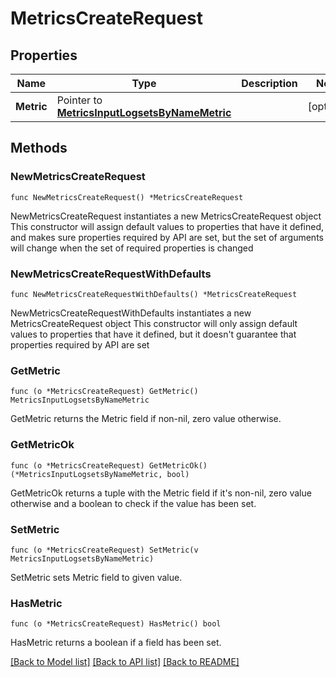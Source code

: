 # MetricsCreateRequest

## Properties

Name | Type | Description | Notes
------------ | ------------- | ------------- | -------------
**Metric** | Pointer to [**MetricsInputLogsetsByNameMetric**](MetricsInputLogsetsByNameMetric.md) |  | [optional] 

## Methods

### NewMetricsCreateRequest

`func NewMetricsCreateRequest() *MetricsCreateRequest`

NewMetricsCreateRequest instantiates a new MetricsCreateRequest object
This constructor will assign default values to properties that have it defined,
and makes sure properties required by API are set, but the set of arguments
will change when the set of required properties is changed

### NewMetricsCreateRequestWithDefaults

`func NewMetricsCreateRequestWithDefaults() *MetricsCreateRequest`

NewMetricsCreateRequestWithDefaults instantiates a new MetricsCreateRequest object
This constructor will only assign default values to properties that have it defined,
but it doesn't guarantee that properties required by API are set

### GetMetric

`func (o *MetricsCreateRequest) GetMetric() MetricsInputLogsetsByNameMetric`

GetMetric returns the Metric field if non-nil, zero value otherwise.

### GetMetricOk

`func (o *MetricsCreateRequest) GetMetricOk() (*MetricsInputLogsetsByNameMetric, bool)`

GetMetricOk returns a tuple with the Metric field if it's non-nil, zero value otherwise
and a boolean to check if the value has been set.

### SetMetric

`func (o *MetricsCreateRequest) SetMetric(v MetricsInputLogsetsByNameMetric)`

SetMetric sets Metric field to given value.

### HasMetric

`func (o *MetricsCreateRequest) HasMetric() bool`

HasMetric returns a boolean if a field has been set.


[[Back to Model list]](../README.md#documentation-for-models) [[Back to API list]](../README.md#documentation-for-api-endpoints) [[Back to README]](../README.md)


